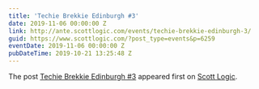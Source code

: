 ```yaml
---
title: 'Techie Brekkie Edinburgh #3'
date: 2019-11-06 00:00:00 Z
link: http://ante.scottlogic.com/events/techie-brekkie-edinburgh-3/
guid: https://www.scottlogic.com/?post_type=events&p=6259
eventDate: 2019-11-06 00:00:00 Z
pubDateTime: 2019-10-21 13:25:48 Z
---
```


<p>The post <a rel="nofollow" href="http://ante.scottlogic.com/events/techie-brekkie-edinburgh-3/">Techie Brekkie Edinburgh #3</a> appeared first on <a rel="nofollow" href="http://ante.scottlogic.com">Scott Logic</a>.</p>